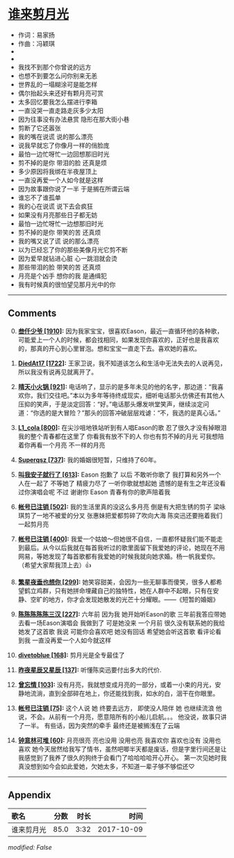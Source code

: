 # [谁来剪月光](https://music.163.com/song?id=509098889)

* 作词：易家扬
* 作曲：冯颖琪
*
*
* 我找不到那个你曾说的远方
* 也想不到要怎么问你别来无恙
* 世界乱的一塌糊涂可是能怎样
* 偶尔抬起头来还好有颗月亮可赏
* 太多回忆要我怎么摆进行李箱
* 一直没哭一直走路走灰多少太阳
* 因为往事没有办法悬赏 隐形在那大街小巷
* 剪断了它还嚣张
* 我的嘴在说谎 说的那么漂亮
* 说我早就忘了你像月一样的俏脸庞
* 最怕一边忙呀忙一边回想那旧时光
* 剪不掉的是你 带泪的脸 还真是烦
* 多少原因将我绑在半夜屋顶上
* 一直没再爱一个人如今就是这样
* 因为故事跟你说了一半 于是搁在所谓云端
* 谁忘不了谁孤单
* 我的心在说谎 说下去会疯狂
* 如果没有月亮那些日子都无妨
* 最怕一边忙呀忙一边想那旧时光
* 剪不掉的是你 带笑的苦 还真烦
* 我的嘴又说了谎 说的那么漂亮
* 以为已经忘了你的那些美像月光它剪不断
* 因为爱早就钻进心脏 心一跳泪就会烫
* 那些带泪的脸 带笑的苦 还真烦
* 月亮是个凶手 想你的我 是通缉犯
* 我有时候真的很怕望见那月光中的你


---

## Comments
0. **[叁仟少爷 \[1910\]](https://music.163.com/#/user/home?id=278977803):** 因为我家宝宝，很喜欢Eason，最近一直循环他的各种歌，可能爱上一个人的时候，都会找相同，如果发现你喜欢的，正好也是我喜欢的，那真的开心到心里冒泡。想和宝宝一直走下去。喜欢她的喜欢。

1. **[DiedAt17 \[1722\]](https://music.163.com/#/user/home?id=113528157):** 王家卫说，我不知道该怎么和生活中无法失去的人说再见，所以我没有说再见就离开了。

2. **[晴天小火锅 \[921\]](https://music.163.com/#/user/home?id=251071913):** 电话响了，显示的是多年未见的他的名字，那边道：“我喜欢你，我们交往吧。”本以为多年等待终成现实，细听电话那头仿佛还有其他人压抑的笑声，于是淡定回答：“好。”电话那头爆发哄堂笑声，继续淡定问道：“你选的是大冒险？”那头的回答冲破层层戏谑：“不，我选的是真心话。”

3. **[L1_cola \[800\]](https://music.163.com/#/user/home?id=94181429):** 在尖沙咀地铁站听到有人唱Eason的歌 忍了很久才没有掉眼泪 我的整个青春都在这里了 你看我有放不下的人 你也有剪不掉的月光 可我想陪着你再看一个月亮 不一样的月亮

4. **[Superqsz \[737\]](https://music.163.com/#/user/home?id=314095769):** 我的婚姻很短暂，只维持了60年。

5. **[叫我安子就行了 \[613\]](https://music.163.com/#/user/home?id=311525692):** Eason  抱歉了  以后 不敢听你歌了  我打算和另外一个人在一起了  不等她了  精疲力尽了   一听你歌就想起她  遗憾的是有生之年还没看过你演唱会呢  不过  谢谢你  Eason  青春有你的歌声陪着我

6. **[帐号已注销 \[502\]](https://music.163.com/#/user/home?id=338274371):** 我的生活里真的没这么多月亮 倒是有大把生锈的剪子                                                    梁咏琪剪了一地不被爱的分叉                                          张惠妹把爱都剪碎了吹向大海                                           陈奕迅还要拖着我们一起剪月亮

7. **[帐号已注销 \[400\]](https://music.163.com/#/user/home?id=38975322):** 我爱一个姑娘～但她很不自信，一直都怀疑我们能不能走到最后。从今以后我就在每首我听过的歌里面留下我爱她的评论，她现在不用网易，等她发现了每首歌都有我爱她的时候我就向她求婚。杨一帆我爱你。（希望大家帮我顶上去）👍

8. **[繁星夜垂也想你 \[299\]](https://music.163.com/#/user/home?id=292575504):** 她笑容甜美，会因为一些无聊事而傻笑，很多人都希望鹤立鸡群，只有她拼命埋藏自己的独特性，她在人群中不起眼，只有在安静、空旷的地方，你才会发现她散发的光芒十分耀眼。——《短暂的婚姻》

9. **[陈陈陈陈陈三汉 \[227\]](https://music.163.com/#/user/home?id=375608732):** 六年前  因为我  她开始听Eason的歌  三年前我答应带她去看一场Eason演唱会  我做到了  可是她没来  一个月前  很久没有联系她的我给她发了这首歌  我说  可能你会喜欢吧  她没有回话 希望她会听这首歌 看评论看到我  一直没再爱一个人如今就这样

10. **[divetoblue \[168\]](https://music.163.com/#/user/home?id=64381506):** 剪月光是全专最佳了

11. **[昨夜星辰又星辰 \[137\]](https://music.163.com/#/user/home?id=71743966):** 听懂陈奕迅要付出多大的代价.

12. **[曾忘情 \[103\]](https://music.163.com/#/user/home?id=16873023):** 没有月亮，我就想变成月亮的一部分，或着一小束的月光，安静地流淌，直到全部碎在地上，你还能找到我，如水的白，洇干在你眼里。

13. **[帐号已注销 \[75\]](https://music.163.com/#/user/home?id=1330350436):** 这个人说 她 终要去远方， 即使没人陪伴 她 也继续流浪 他说，不会。从前有一个月亮，愿意陪所有的小船儿启航。。。 他没说，故事只讲了一半。 有些话，因为突然的牵手 最终还是被搁浅在了云端

14. **[钟意林可堆 \[60\]](https://music.163.com/#/user/home?id=28545725):** 月亮很亮 亮也没用 没用也亮 我喜欢你 喜欢也没有 没用也喜欢  她今天居然给我写了情书，虽然吧唧半天都是废话，但是字里行间还是让我感觉到了我养了很久的狗终于会看门了哈哈哈哈开心开心。 第一次见她时我真没想到如今会如此爱她，欠她太多，不知道一辈子够不够偿还♡



---

## Appendix

|歌名|分数|时长|时间|
|:---|:---:|---:|---:|
|谁来剪月光|85.0|3:32|2017-10-09

*modified: False*